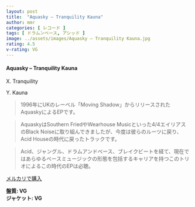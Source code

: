 ```yaml
---
layout: post
title:  "Aquasky – Tranquility Kauna"
author: mmr
categories: [ レコード ]
tags: [ ドラムンベース, アシッド ]
image: ../assets/images/Aquasky – Tranquility Kauna.jpg
rating: 4.5
v-rating: VG
---
```


#### Aquasky – Tranquility Kauna

X. Tranquility

Y. Kauna

> 1996年にUKのレーベル「Moving Shadow」からリリースされたAquaskyによるEPです。

> AquaskyはSouthern FriedやWearhouse Musicといった4/4エイリアスのBlack Noiseに取り組んできましたが、今度は彼らのルーツに戻り、Acid Houseの時代に戻ったトラックです。

> Acid、ジャングル、ドラムアンドベース、ブレイクビートを経て、現在ではあらゆるベースミュージックの形態を包括するキャリアを持つこのトリオによるこの時代のEPは必聴。


[メルカリで購入](https://jp.mercari.com/item/m94343829211)

<div class="mt-4 mb-4 d-flex align-items-center">
<strong class="mr-1">盤質: VG</strong>
</div>
<div class="mt-4 mb-4 d-flex align-items-center">
<strong class="mr-1">ジャケット: VG</strong>
</div>

